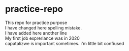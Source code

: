 # practice-repo

This repo for practice purpose  
I have changed here spelling mistake.  
I have added here another line  
My first job expreriance was in 2020  
capatalizwe is important sometimes. 
i'm little bit confiused
